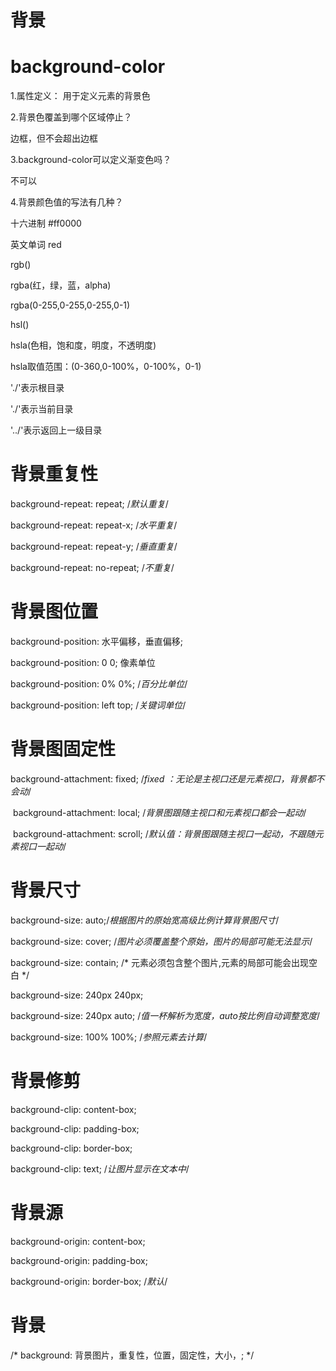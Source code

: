 # 背景

# background-color

1.属性定义： 用于定义元素的背景色

2.背景色覆盖到哪个区域停止？

  边框，但不会超出边框

3.background-color可以定义渐变色吗？

  不可以

4.背景颜色值的写法有几种？

  十六进制 #ff0000

  英文单词 red

  rgb()

  rgba(红，绿，蓝，alpha)

  rgba(0-255,0-255,0-255,0-1)

  hsl()

  hsla(色相，饱和度，明度，不透明度)

  hsla取值范围：(0-360,0-100%，0-100%，0-1)

'./'表示根目录

'./'表示当前目录

'../'表示返回上一级目录

# 背景重复性

background-repeat: repeat;  /*默认重复*/

background-repeat: repeat-x;  /*水平重复*/

background-repeat: repeat-y;  /*垂直重复*/

background-repeat: no-repeat;  /*不重复*/

# 背景图位置

background-position: 水平偏移，垂直偏移; 

background-position: 0 0; 像素单位

 background-position: 0% 0%; /*百分比单位*/

background-position: left top; /*关键词单位*/

# 背景图固定性

background-attachment: fixed; /*fixed ：无论是主视口还是元素视口，背景都不会动*/

​    background-attachment: local; /*背景图跟随主视口和元素视口都会一起动*/

​    background-attachment: scroll; /*默认值：背景图跟随主视口一起动，不跟随元素视口一起动*/

# 背景尺寸

background-size: auto;/*根据图片的原始宽高级比例计算背景图尺寸*/

background-size: cover; /*图片必须覆盖整个原始，图片的局部可能无法显示*/

background-size: contain; /* 元素必须包含整个图片,元素的局部可能会出现空白 */

background-size: 240px 240px;

 background-size: 240px auto;  /*值一杯解析为宽度，auto按比例自动调整宽度*/

 background-size: 100% 100%;  /*参照元素去计算*/

# 背景修剪

background-clip: content-box;

background-clip: padding-box;

background-clip: border-box;

background-clip: text;  /*让图片显示在文本中*/

# 背景源

background-origin: content-box;

 background-origin: padding-box;

background-origin: border-box;  /*默认*/

# 背景

/* background: 背景图片，重复性，位置，固定性，大小，; */
